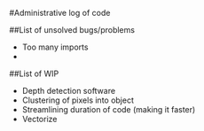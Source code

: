 #Administrative log of code

##List of unsolved bugs/problems
* Too many imports
*

##List of WIP
* Depth detection software
* Clustering of pixels into object
* Streamlining duration of code (making it faster)
* Vectorize
